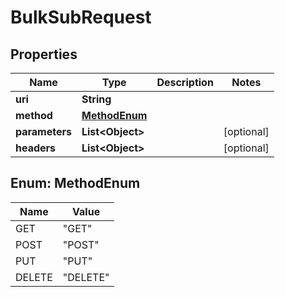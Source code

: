 # BulkSubRequest

## Properties
Name | Type | Description | Notes
------------ | ------------- | ------------- | -------------
**uri** | **String** |  | 
**method** | [**MethodEnum**](#MethodEnum) |  | 
**parameters** | **List&lt;Object&gt;** |  |  [optional]
**headers** | **List&lt;Object&gt;** |  |  [optional]

<a name="MethodEnum"></a>
## Enum: MethodEnum
Name | Value
---- | -----
GET | &quot;GET&quot;
POST | &quot;POST&quot;
PUT | &quot;PUT&quot;
DELETE | &quot;DELETE&quot;

